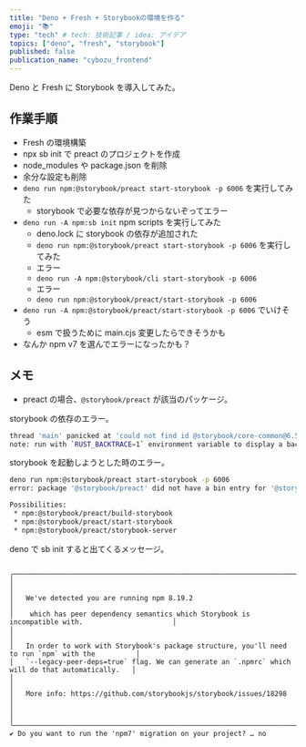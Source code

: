 ```yaml
---
title: "Deno + Fresh + Storybookの環境を作る"
emoji: "📚"
type: "tech" # tech: 技術記事 / idea: アイデア
topics: ["deno", "fresh", "storybook"]
published: false
publication_name: "cybozu_frontend"
---
```


Deno と Fresh に Storybook を導入してみた。

## 作業手順

- Fresh の環境構築
- npx sb init で preact のプロジェクトを作成
- node_modules や package.json を削除
- 余分な設定も削除
- `deno run npm:@storybook/preact start-storybook -p 6006` を実行してみた
  - storybook で必要な依存が見つからないぞってエラー
- `deno run -A npm:sb init` npm scripts を実行してみた
  - deno.lock に storybook の依存が追加された
  - `deno run npm:@storybook/preact start-storybook -p 6006` を実行してみた
  - エラー
  - `deno run -A npm:@storybook/cli start-storybook -p 6006`
  - エラー
  - `deno run npm:@storybook/preact/start-storybook -p 6006`
- `deno run -A npm:@storybook/preact/start-storybook -p 6006` でいけそう
  - esm で扱うために main.cjs 変更したらできそうかも
- なんか npm v7 を選んでエラーになったかも？

## メモ

- preact の場合、`@storybook/preact` が該当のパッケージ。

storybook の依存のエラー。

```bash
thread 'main' panicked at 'could not find id @storybook/core-common@6.5.13_react@16.14.0_react-dom@16.14.0__react@16.14.0 in the tree', cli/npm/resolution/graph.rs:247:7
note: run with `RUST_BACKTRACE=1` environment variable to display a backtrace
```

storybook を起動しようとした時のエラー。

```bash
deno run npm:@storybook/preact start-storybook -p 6006
error: package '@storybook/preact' did not have a bin entry for '@storybook/preact' in its package.json

Possibilities:
 * npm:@storybook/preact/build-storybook
 * npm:@storybook/preact/start-storybook
 * npm:@storybook/preact/storybook-server
```

deno で sb init すると出てくるメッセージ。

```

╭───────────────────────────────────────────────────────────────────────────────────────────────────╮
│                                                                                                   │
│   We've detected you are running npm 8.19.2                                                       │
│    which has peer dependency semantics which Storybook is incompatible with.                      │
│                                                                                                   │
│   In order to work with Storybook's package structure, you'll need to run `npm` with the          │
│   `--legacy-peer-deps=true` flag. We can generate an `.npmrc` which will do that automatically.   │
│                                                                                                   │
│   More info: https://github.com/storybookjs/storybook/issues/18298                                │
│                                                                                                   │
╰───────────────────────────────────────────────────────────────────────────────────────────────────╯
✔ Do you want to run the 'npm7' migration on your project? … no
```
